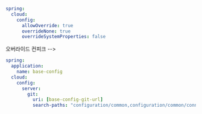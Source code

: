 <!-- https://jjeong.tistory.com/1489 -->

```yml
spring:
  cloud:
    config:
      allowOverride: true
      overrideNone: true
      overrideSystemProperties: false
```

오버라이드 컨피크 -->

```yml
spring:
  application:
    name: base-config
  cloud:
    config:
      server:
        git:
          uri: [base-config-git-url]
          search-paths: "configuration/common,configuration/common/connection,configuration/{application}"
```
